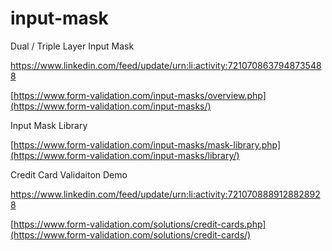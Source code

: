 # input-mask
Dual / Triple Layer Input Mask

https://www.linkedin.com/feed/update/urn:li:activity:7210708637948735488

[https://www.form-validation.com/input-masks/overview.php](https://www.form-validation.com/input-masks/)

Input Mask Library

[https://www.form-validation.com/input-masks/mask-library.php](https://www.form-validation.com/input-masks/library/)

Credit Card Validaiton Demo

https://www.linkedin.com/feed/update/urn:li:activity:7210708889128828928

[https://www.form-validation.com/solutions/credit-cards.php](https://www.form-validation.com/solutions/credit-cards/)
